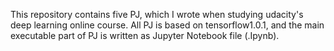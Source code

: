 This repository contains five PJ, which I wrote when studying udacity's deep learning online course. 
All PJ is based on tensorflow1.0.1, and the main executable part of PJ is written as Jupyter Notebook file (.Ipynb).
